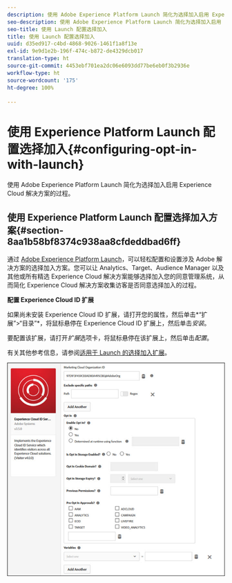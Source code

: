 ```yaml
---
description: 使用 Adobe Experience Platform Launch 简化为选择加入启用 Experience Cloud 解决方案的过程。
seo-description: 使用 Adobe Experience Platform Launch 简化为选择加入启用 Experience Cloud 解决方案的过程。
seo-title: 使用 Launch 配置选择加入
title: 使用 Launch 配置选择加入
uuid: d35ed917-c4bd-4868-9026-1461f1a8f13e
exl-id: 9e9d1e2b-196f-474c-b872-de4329dcb017
translation-type: ht
source-git-commit: 4453ebf701ea2dc06e6093dd77be6eb0f3b2936e
workflow-type: ht
source-wordcount: '175'
ht-degree: 100%

---
```


# 使用 Experience Platform Launch 配置选择加入{#configuring-opt-in-with-launch}

使用 Adobe Experience Platform Launch 简化为选择加入启用 Experience Cloud 解决方案的过程。

## 使用 Experience Platform Launch 配置选择加入方案{#section-8aa1b58bf8374c938aa8cfdeddbad6ff}

通过 [Adobe Experience Platform Launch](https://docs.adobelaunch.com/)，可以轻松配置和设置涉及 Adobe 解决方案的选择加入方案。您可以让 Analytics、Target、Audience Manager 以及其他或所有精选 Experience Cloud 解决方案能够选择加入您的同意管理系统，从而简化 Experience Cloud 解决方案收集访客是否同意选择加入的过程。

**配置 Experience Cloud ID 扩展**

如果尚未安装 Experience Cloud ID 扩展，请打开您的属性，然后单击*“扩展”>“目录”*，将鼠标悬停在 Experience Cloud ID 扩展上，然后单击&#x200B;*安装*。

要配置该扩展，请打开&#x200B;*扩展*&#x200B;选项卡，将鼠标悬停在该扩展上，然后单击&#x200B;*配置*。

有关其他参考信息，请参阅[适用于 Launch 的选择加入扩展](https://docs.adobelaunch.com/extension-reference/web/experience-cloud-id-service-extension)。

![](assets/optin-launch.jpg)
